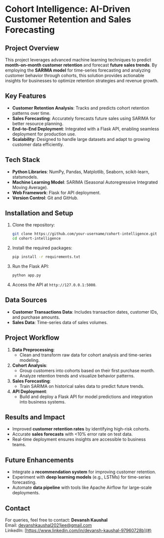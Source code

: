 # Cohort Intelligence: AI-Driven Customer Retention and Sales Forecasting

## Project Overview
This project leverages advanced machine learning techniques to predict **month-on-month customer retention** and forecast **future sales trends**. By employing the **SARIMA model** for time-series forecasting and analyzing customer behavior through cohorts, this solution provides actionable insights for businesses to optimize retention strategies and revenue growth.

## Key Features
- **Customer Retention Analysis**: Tracks and predicts cohort retention patterns over time.
- **Sales Forecasting**: Accurately forecasts future sales using SARIMA for better resource planning.
- **End-to-End Deployment**: Integrated with a Flask API, enabling seamless deployment for production use.
- **Scalability**: Designed to handle large datasets and adapt to growing customer data efficiently.

## Tech Stack
- **Python Libraries**: NumPy, Pandas, Matplotlib, Seaborn, scikit-learn, statsmodels.
- **Machine Learning Model**: SARIMA (Seasonal Autoregressive Integrated Moving Average).
- **Web Framework**: Flask for API deployment.
- **Version Control**: Git and GitHub.

## Installation and Setup
1. Clone the repository:
   ```bash
   git clone https://github.com/your-username/cohort-intelligence.git
   cd cohort-intelligence
   ```
2. Install the required packages:
   ```bash
   pip install -r requirements.txt
   ```
3. Run the Flask API:
   ```bash
   python app.py
   ```
4. Access the API at `http://127.0.0.1:5000`.

## Data Sources
- **Customer Transactions Data**: Includes transaction dates, customer IDs, and purchase amounts.
- **Sales Data**: Time-series data of sales volumes.

## Project Workflow
1. **Data Preprocessing**:
   - Clean and transform raw data for cohort analysis and time-series modeling.
2. **Cohort Analysis**:
   - Group customers into cohorts based on their first purchase month.
   - Analyze retention trends and visualize behavior patterns.
3. **Sales Forecasting**:
   - Train SARIMA on historical sales data to predict future trends.
4. **API Deployment**:
   - Build and deploy a Flask API for model predictions and integration into business systems.

## Results and Impact
- Improved **customer retention rates** by identifying high-risk cohorts.
- Accurate **sales forecasts** with <10% error rate on test data.
- Real-time deployment ensures insights are accessible to business teams.

## Future Enhancements
- Integrate a **recommendation system** for improving customer retention.
- Experiment with **deep learning models** (e.g., LSTMs) for time-series forecasting.
- Automate **data pipeline** with tools like Apache Airflow for large-scale deployments.

## Contact
For queries, feel free to contact:
**Devansh Kaushal**  
Email: devanshkaushal2021jee@gmail.com  
LinkedIn: [https://www.linkedin.com/in/devansh-kaushal-97960728b](#)